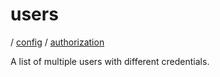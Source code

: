 # users

/ [config](/ref/config/index.md) / [authorization](/ref/config/config/authorization/index.md) 

A list of multiple users with different credentials.

